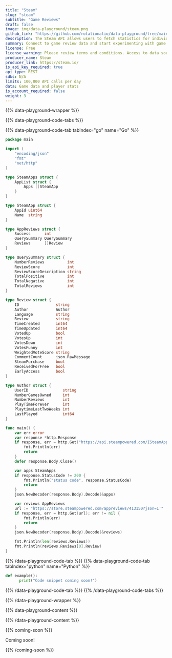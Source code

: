 ```yaml
---
title: "Steam"
slug: "steam"
subtitle: "Game Reviews"
draft: false
image: img/data-playground/steam.png
github_link: "https://github.com/rotationalio/data-playground/tree/main/steam"
description: The Steam API allows users to fetch statistics for individual games, data about users, or news feeds for game updates. All of this can be brought to bear to create powerful analytics on top of video game data made seamless using Ensign.
summary: Connect to game review data and start experimenting with game review models and apps.
license: Free
license_warning: Please review terms and conditions. Access to data sources can change.
producer_name: Steam
producer_link: https://steam.io/
is_api_key_required: true
api_type: REST
sdks: N/A
limits: 100,000 API calls per day
data: Game data and player stats
is_account_required: false
weight: 3
---
```


{{% data-playground-wrapper %}}

{{% data-playground-code-tabs %}}


{{% data-playground-code-tab tabIndex="go" name="Go"  %}}

```go
package main

import (
	"encoding/json"
	"fmt"
	"net/http"
)

type SteamApps struct {
	AppList struct {
		Apps []SteamApp
	}
}

type SteamApp struct {
	AppId uint64
	Name  string
}

type AppReviews struct {
	Success      int
	QuerySummary QuerySummary
	Reviews      []Review
}

type QuerySummary struct {
	NumberReviews          int
	ReviewScore            int
	ReviewScoreDescription string
	TotalPositive          int
	TotalNegative          int
	TotalReviews           int
}

type Review struct {
	ID                string
	Author            Author
	Language          string
	Review            string
	TimeCreated       int64
	TimeUpdated       int64
	VotedUp           bool
	VotesUp           int
	VotesDown         int
	VotesFunny        int
	WeightedVoteScore string
	CommentCount      json.RawMessage
	SteamPurchase     bool
	ReceivedForFree   bool
	EarlyAccess       bool
}

type Author struct {
	UserID               string
	NumberGamesOwned     int
	NumberReviews        int
	PlayTimeForever      int
	PlaytimeLastTwoWeeks int
	LastPlayed           int64
}

func main() {
	var err error
	var response *http.Response
	if response, err = http.Get("https://api.steampowered.com/ISteamApps/GetAppList/v2/"); err != nil {
		fmt.Println(err)
		return
	}
	defer response.Body.Close()

	var apps SteamApps
	if response.StatusCode != 200 {
		fmt.Println("status code", response.StatusCode)
		return
	}
	json.NewDecoder(response.Body).Decode(&apps)

	var reviews AppReviews
	url := "https://store.steampowered.com/appreviews/413150?json=1'"
	if response, err = http.Get(url); err != nil {
		fmt.Println(err)
		return
	}
	json.NewDecoder(response.Body).Decode(&reviews)

	fmt.Println(len(reviews.Reviews))
	fmt.Println(reviews.Reviews[0].Review)
}

```

{{% /data-playground-code-tab %}}
{{% data-playground-code-tab tabIndex="python" name="Python"  %}}

```python
def example():
      print("Code snippet coming soon!")
```

{{% /data-playground-code-tab %}}
{{% /data-playground-code-tabs %}}

{{% /data-playground-wrapper %}}

{{% data-playground-content %}}

<!-- Add content for data playground here, including a table for data products if available -->

{{% /data-playground-content %}}

{{% coming-soon %}}

Coming soon!

{{% /coming-soon %}}
